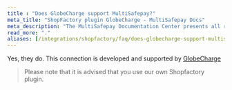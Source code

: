 ```yaml
---
title : "Does GlobeCharge support MultiSafepay?"
meta_title: "ShopFactory plugin GlobeCharge - MultiSafepay Docs"
meta_description: "The MultiSafepay Documentation Center presents all relevant information about our Plugins and API. You can also find support pages for payment methods, tools and general questions as well as the contact details of our Support and Integration Teams."
read_more: "."
aliases: [/integrations/shopfactory/faq/does-globecharge-support-multisafepay/]
---
```


Yes, they do. This connection is developed and supported by [GlobeCharge](https://www.globecharge.com)


> Please note that it is advised that you use our own Shopfactory plugin.
